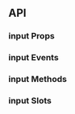 ## API

### input Props

<field-table :data="inputProps"/>

### input Events

<field-table :data="inputEvents" type="emits" />

### input Methods

<field-table :data="inputMethods" type="expose" />

### input Slots

<field-table :data="inputSlots"  type="slots"/>

<script setup>
import { ref } from 'vue';

const inputProps = ref([
  {
    name: 'model-value (v-model)',
    desc: '绑定值',
    type: 'string',
    value: '-',
  },
  {
    name: 'default-value',
    desc: '默认值（非受控状态）',
    type: 'string',
    value: "''",
  },
  {
    name: 'size',
    desc: '输入框大小',
    type: "'mini' | 'small' | 'medium' | 'large'",
    value: "'medium'",
  },
  {
    name: 'allow-clear',
    desc: '是否允许清空输入框',
    type: 'boolean',
    value: '`false`',
  },
  {
    name: 'disabled',
    desc: '是否禁用',
    type: 'boolean',
    value: '`false`',
  },
  {
    name: 'readonly',
    desc: '是否为只读状态',
    type: 'boolean',
    value: '`false`',
  },
  {
    name: 'error',
    desc: '是否为错误状态',
    type: 'boolean',
    value: '`false`',
  },
  {
    name: 'placeholder',
    desc: '提示文字',
    type: 'string',
    value: '-',
  },
  {
    name: 'max-length',
    desc: '输入值的最大长度',
    type: 'number | { length: number; errorOnly?: boolean }',
    value: '0',
  },
  {
    name: 'show-word-limit',
    desc: '是否显示字数统计',
    type: 'boolean',
    value: '`false`',
  },
  {
    name: 'word-length',
    desc: '字符长度的计算方法',
    type: '(value: string) => number',
    value: '-',
  },
  {
    name: 'word-slice',
    desc: '字符截取方法，同 wordLength 一起使用',
    type: '(value: string, maxLength: number) => string',
    value: '2.12.0',
  },
  {
    name: 'input-attrs',
    desc: '内部 input 元素的属性',
    type: 'object',
    value: '2.27.0',
  },
  {
    name: 'prepend',
    desc: '前置标签',
    type: 'string',
    value: '-',
  },
  {
    name: 'append',
    desc: '后置标签',
    type: 'string',
    value: '-',
  },
]);

const inputEvents = ref([
  {
    name: 'input',
    desc: '用户输入时触发',
    type: '(value: string, ev: Event) => void',
    value: '-',
  },
  {
    name: 'change',
    desc: '仅在输入框失焦或按下回车时触发',
    type: '(value: string, ev: Event) => void',
    value: '-',
  },
  {
    name: 'press-enter',
    desc: '用户按下回车时触发',
    type: '(ev: KeyboardEvent) => void',
    value: '-',
  },
  {
    name: 'clear',
    desc: '用户点击清除按钮时触发',
    type: '(ev: MouseEvent) => void',
    value: '-',
  },
  {
    name: 'focus',
    desc: '输入框获取焦点时触发',
    type: '(ev: FocusEvent) => void',
    value: '-',
  },
  {
    name: 'blur',
    desc: '输入框失去焦点时触发',
    type: '(ev: FocusEvent) => void',
    value: '-',
  },
]);

const inputMethods = ref([
  {
    name: 'focus',
    desc: '使输入框获取焦点',
    type: '() => void',
    value: '-',
  },
  {
    name: 'blur',
    desc: '使输入框失去焦点',
    type: '() => void',
    value: '-',
  },
]);

const inputSlots = ref([
  {
    name: 'append',
    desc: '后置标签',
    type: '-',
    value: '-',
  },
  {
    name: 'prepend',
    desc: '前置标签',
    type: '-',
    value: '-',
  },
  {
    name: 'suffix',
    desc: '后缀元素',
    type: '-',
    value: '-',
  },
  {
    name: 'prefix',
    desc: '前缀元素',
    type: '-',
    value: '-',
  },
]);
</script>

